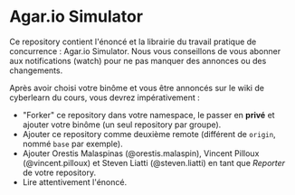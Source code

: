 # Agar.io Simulator
Ce repository contient l'énoncé et la librairie du travail pratique de concurrence : Agar.io Simulator.
Nous vous conseillons de vous abonner aux notifications (watch) pour ne pas manquer des annonces ou des changements.

Après avoir choisi votre binôme et vous être annoncés sur le wiki de cyberlearn du cours, vous devrez impérativement :
- "Forker" ce repository dans votre namespace, le passer en **privé** et ajouter votre binôme (un seul repository par groupe).
- Ajouter ce repository comme deuxième remote (différent de `origin`, nommé `base` par exemple).
- Ajouter Orestis Malaspinas (@orestis.malaspin), Vincent Pilloux (@vincent.pilloux) et Steven Liatti (@steven.liatti) en tant que *Reporter* de votre repository.
- Lire attentivement l'énoncé.
